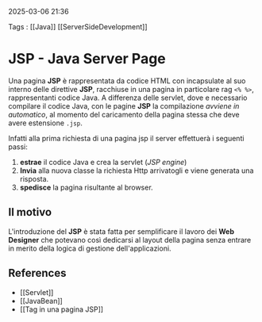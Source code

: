 2025-03-06 21:36

Tags : [[Java]] [[ServerSideDevelopment]]

# JSP - Java Server Page

Una pagina **JSP** è rappresentata  da codice HTML con incapsulate al suo interno delle direttive **JSP**, racchiuse in una pagina in particolare rag `<% %>`, rappresentanti codice Java. A differenza delle servlet, dove e necessario compilare il codice Java, con le pagine **JSP** la compilazione *avviene in automatico*, al momento del caricamento della pagina stessa che deve avere estensione `.jsp`.

Infatti alla prima richiesta di una pagina jsp il server effettuerà i seguenti passi: 
1. **estrae** il codice Java e crea la servlet (*JSP engine*)
2. **Invia** alla nuova classe la richiesta Http arrivatogli e viene generata una risposta.
3. **spedisce** la pagina risultante al browser.

## Il motivo
L'introduzione del **JSP** è stata fatta per semplificare il lavoro dei **Web Designer** che potevano così dedicarsi al layout della pagina senza entrare in merito della logica di gestione dell'applicazioni.

## References

- [[Servlet]]
- [[JavaBean]]
- [[Tag in una pagina JSP]]
